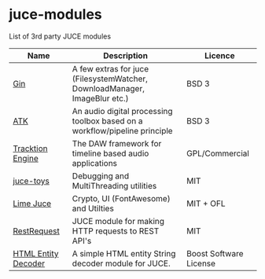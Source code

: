 # juce-modules

List of 3rd party JUCE modules

| Name          | Description   | Licence       |
| ------------- | ------------- | ------------- |
| [Gin](https://github.com/FigBug/Gin) | A few extras for juce (FilesystemWatcher, DownloadManager, ImageBlur etc.) | BSD 3 |
| [ATK](https://github.com/mbrucher/AudioTK) | An audio digital processing toolbox based on a workflow/pipeline principle | BSD 3 |
| [Tracktion Engine](https://github.com/Tracktion/tracktion_engine) | The DAW framework for timeline based audio applications | GPL/Commercial |
| [juce-toys](https://github.com/jcredland/juce-toys) | Debugging and MultiThreading utilities | MIT |
| [Lime Juce](https://github.com/jcredland/jcf_lime_juce) | Crypto, UI (FontAwesome) and Utilties | MIT + OFL |
| [RestRequest](https://github.com/adamski/RestRequest) | JUCE module for making HTTP requests to REST API's | MIT |
| [HTML Entity Decoder](https://github.com/asimilon/html_entity_decoder) | A simple HTML entity String decoder module for JUCE. | Boost Software License |
